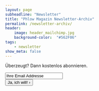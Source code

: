 ```yaml
---
layout: page
subheadline: "Newsletter"
title: "Phlow Magazin Newsletter-Archiv"
permalink: /newsletter-archiv/
header:
    image: header_mailchimp.jpg
    background-color:  "#562F06"
tags:
    - newsletter
show_meta: false
---
```


<script language="javascript" src="http://us2.campaign-archive1.com/generate-js/?u=acb99fb0411d067a7c7ccdb61&fid=28173&show=10" type="text/javascript"></script>



<div class="panel t30 radius" id="mc_embed_signup">
<form action="//phlow.us2.list-manage.com/subscribe/post?u=acb99fb0411d067a7c7ccdb61&amp;id=81e932aa5d" method="post" id="mc-embedded-subscribe-form" name="mc-embedded-subscribe-form" class="validate" target="_blank" novalidate>
    <div id="mc_embed_signup_scroll">
    <p class="font-size-h3">Überzeugt? Dann kostenlos abonnieren.</p>

<div class="mc-field-group">
    <input type="email" value="Ihre Email Addresse" name="EMAIL" class="required email" id="mce-EMAIL">
</div>
    <div id="mce-responses" class="clear">
        <div class="response" id="mce-error-response" style="display:none"></div>
        <div class="response" id="mce-success-response" style="display:none"></div>
    </div>    <!-- real people should not fill this in and expect good things - do not remove this or risk form bot signups-->
    <div style="position: absolute; left: -5000px;"><input type="text" name="b_acb99fb0411d067a7c7ccdb61_81e932aa5d" tabindex="-1" value=""></div>
    <div class="clear"><input type="submit" value="Ja, ich will! ›" name="subscribe" id="mc-embedded-subscribe" class="button radius"></div>
    </div>
</form>
</div>
<script type='text/javascript' src='//s3.amazonaws.com/downloads.mailchimp.com/js/mc-validate.js'></script><script type='text/javascript'>(function($) {window.fnames = new Array(); window.ftypes = new Array();fnames[0]='EMAIL';ftypes[0]='email';fnames[1]='FNAME';ftypes[1]='text';fnames[2]='LNAME';ftypes[2]='text'; /*
 * Translated default messages for the $ validation plugin.
 * Locale: DE
 */
$.extend($.validator.messages, {
    required: "Dieses Feld ist ein Pflichtfeld.",
    maxlength: $.validator.format("Geben Sie bitte maximal {0} Zeichen ein."),
    minlength: $.validator.format("Geben Sie bitte mindestens {0} Zeichen ein."),
    rangelength: $.validator.format("Geben Sie bitte mindestens {0} und maximal {1} Zeichen ein."),
    email: "Geben Sie bitte eine gültige E-Mail Adresse ein.",
    url: "Geben Sie bitte eine gültige URL ein.",
    date: "Bitte geben Sie ein gültiges Datum ein.",
    number: "Geben Sie bitte eine Nummer ein.",
    digits: "Geben Sie bitte nur Ziffern ein.",
    equalTo: "Bitte denselben Wert wiederholen.",
    range: $.validator.format("Geben Sie bitten einen Wert zwischen {0} und {1}."),
    max: $.validator.format("Geben Sie bitte einen Wert kleiner oder gleich {0} ein."),
    min: $.validator.format("Geben Sie bitte einen Wert größer oder gleich {0} ein."),
    creditcard: "Geben Sie bitte ein gültige Kreditkarten-Nummer ein."
});}(jQuery));var $mcj = jQuery.noConflict(true);</script>
<!--End mc_embed_signup-->